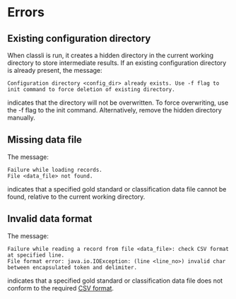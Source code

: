 # Errors

## Existing configuration directory

When classli is run, it creates a hidden directory in the current working directory to store intermediate results. If an existing configuration directory is already present, the message:

    Configuration directory <config_dir> already exists. Use -f flag to init command to force deletion of existing directory.

indicates that the directory will not be overwritten. To force overwriting, use the -f flag to the init command. Alternatively, remove the hidden directory manually.

## Missing data file

The message:

	Failure while loading records.
	File <data_file> not found.

indicates that a specified gold standard or classification data file cannot be found, relative to the current working directory.

## Invalid data format

The message:

	Failure while reading a record from file <data_file>: check CSV format at specified line.
	File format error: java.io.IOException: (line <line_no>) invalid char between encapsulated token and delimiter.

indicates that a specified gold standard or classification data file does not conform to the required [CSV format](data-format.html).
